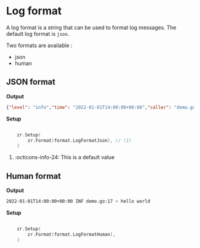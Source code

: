 # Log format

A log format is a string that can be used to format log messages. The default log format is `json`.

Two formats are available :

* json
* human

## JSON format

**Output**

```json
{"level": "info","time": "2022-01-01T14:00:00+00:00","caller": "demo.go:17","message": "hello world"}
```

**Setup**
    
``` go linenums="1" hl_lines="2"

    zr.Setup(
        zr.Format(format.LogFormatJson), // (1)
    )

```

1.  :octicons-info-24: This is a default value



## Human format

**Output**

```sh
2022-01-01T14:00:00+00:00 INF demo.go:17 > hello world
```

**Setup**

```go linenums="1" hl_lines="2"

    zr.Setup(
        zr.Format(format.LogFormatHuman), 
    )

```
